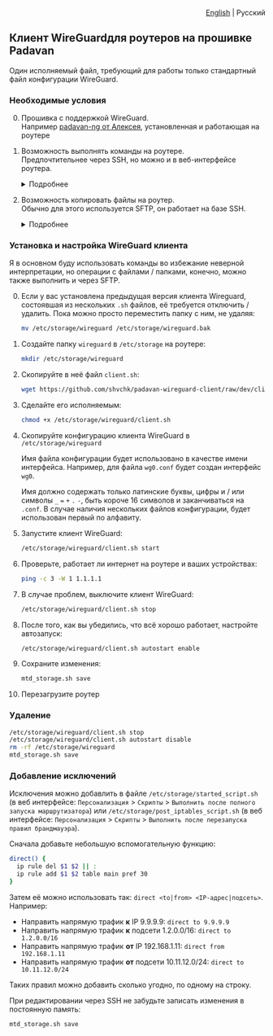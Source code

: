 <p align="right"><a href="README.md">English</a> | Русский</p>


## Клиент WireGuardдля роутеров на прошивке Padavan

Один исполняемый файл, требующий для работы только стандартный файл конфигурации WireGuard.


### Необходимые условия

0. Прошивка с поддержкой WireGuard.  
    Например [padavan-ng от Алексея](https://gitlab.com/dm38/padavan-ng), установленная и работающая на роутере

0. Возможность выполнять команды на роутере.  
    Предпочтительнее через SSH, но можно и в веб-интерфейсе роутера.

    <details>
      <summary>Подробнее</summary>

      Включите SSH сервер в веб-интерфейсе роутера: `Администрирование` > `Сервисы` > `Включить SSH-сервер?` > `Да`

      Для доступа по SSH используются те же данные, что и для входа в веб-интерфейс.

      В Linux, Mac OS и Windows 10+ SSH клиент обычно предустановлен, просто откройте терминал и выполните подключение:
      ```sh
      ssh admin@192.168.1.1
      ```

      В более старых версиях Windows можно использовать [PuTTY](https://www.chiark.greenend.org.uk/~sgtatham/putty), [Tabby](https://tabby.sh) или [другие SSH клиенты](https://alternativeto.net/software/putty/?feature=ssh-client&license=free&platform=windows).

      При установленном SSH клиенте часто можно подключиться, просто перейдя по ссылке 
      ```
      ssh://admin@192.168.1.1
      ```
      Вставьте её в адресную строку браузера вручную и нажмите Enter — GitHub не позволяет делать активные ссылки с нестандартными протоколами.
    </details>

0. Возможность копировать файлы на роутер.  
    Обычно для этого используется SFTP, он работает на базе SSH.  
    <details>
      <summary>Подробнее</summary>

      В Windows можно использовать [WinSCP](https://winscp.net), в Mac OS — [Cyberduck](https://cyberduck.io). В Linux поддержка SFTP обычно встроена в ваш файловый менеджер, загляните в раздел "Сеть" или "Другие места".

      Подключиться обычно можно, просто перейдя по ссылке
      ```
      sftp://admin@192.168.1.1/etc/storage/
      ```
      Вставьте её в адресную строку браузера вручную и нажмите Enter — GitHub не позволяет делать активные ссылки с нестандартными протоколами.
    </details>


### Установка и настройка WireGuard клиента

Я в основном буду использовать команды во избежание неверной интерпретации, но операции с файлами / папками, конечно, можно также выполнить и через SFTP.

0. Если у вас установлена предыдущая версия клиента Wireguard, состоявшая из нескольких `.sh` файлов, её требуется отключить / удалить. Пока можно просто переместить папку с ним, не удаляя:
    ```sh
    mv /etc/storage/wireguard /etc/storage/wireguard.bak
    ```

0. Создайте папку `wireguard` в `/etc/storage` на роутере:
    ```sh
    mkdir /etc/storage/wireguard
    ```

0. Скопируйте в неё файл `client.sh`:
    ```sh
    wget https://github.com/shvchk/padavan-wireguard-client/raw/dev/client.sh -O /etc/storage/wireguard/client.sh
    ```

0. Сделайте его исполняемым:
    ```sh
    chmod +x /etc/storage/wireguard/client.sh
    ```

0. Скопируйте конфигурацию клиента WireGuard в `/etc/storage/wireguard`

    Имя файла конфигурации будет использовано в качестве имени интерфейса. Например, для файла `wg0.conf` будет создан интерфейс `wg0`.
    
    Имя должно содержать только латинские буквы, цифры и / или символы `_` `=` `+` `.` `-`, быть короче 16 символов и заканчиваться на `.conf`. В случае наличия нескольких файлов конфигурации, будет использован первый по алфавиту.

0. Запустите клиент WireGuard:
    ```sh
    /etc/storage/wireguard/client.sh start
    ```

0. Проверьте, работает ли интернет на роутере и ваших устройствах:
    ```sh
    ping -c 3 -W 1 1.1.1.1
    ```

0. В случае проблем, выключите клиент WireGuard:
    ```sh
    /etc/storage/wireguard/client.sh stop
    ```

0. После того, как вы убедились, что всё хорошо работает, настройте автозапуск:
    ```sh
    /etc/storage/wireguard/client.sh autostart enable
    ```

0. Сохраните изменения:
    ```sh
    mtd_storage.sh save
    ```

0. Перезагрузите роутер


### Удаление

```sh
/etc/storage/wireguard/client.sh stop
/etc/storage/wireguard/client.sh autostart disable
rm -rf /etc/storage/wireguard
mtd_storage.sh save
```


### Добавление исключений

Исключения можно добавлить в файле `/etc/storage/started_script.sh` (в веб интерфейсе: `Персонализация` > `Скрипты` > `Выполнить после полного запуска маршрутизатора`) или `/etc/storage/post_iptables_script.sh` (в веб интерфейсе: `Персонализация` > `Скрипты` > `Выполнить после перезапуска правил брандмауэра`).

Сначала добавьте небольшую вспомогательную функцию:
```sh
direct() {
  ip rule del $1 $2 || :
  ip rule add $1 $2 table main pref 30
}
```

Затем её можно использовать так: `direct <to|from> <IP-адрес|подсеть>`. Например:

- Направить напрямую трафик **к** IP 9.9.9.9: `direct to 9.9.9.9`
- Направить напрямую трафик **к** подсети 1.2.0.0/16: `direct to 1.2.0.0/16`
- Направить напрямую трафик **от** IP 192.168.1.11: `direct from 192.168.1.11`
- Направить напрямую трафик **от** подсети 10.11.12.0/24: `direct to 10.11.12.0/24`

Таких правил можно добавить сколько угодно, по одному на строку.

При редактировании через SSH не забудьте записать изменения в постоянную память:
```sh
mtd_storage.sh save
```
